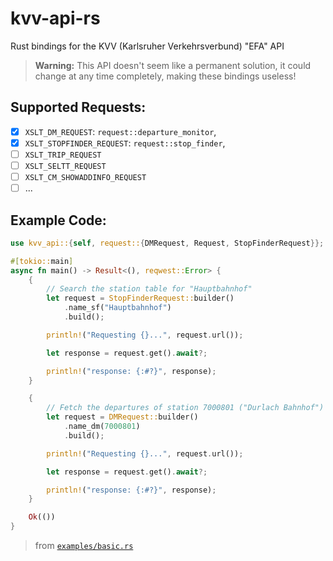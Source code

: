 # kvv-api-rs

Rust bindings for the KVV (Karlsruher Verkehrsverbund) "EFA" API

> **Warning:**
> This API doesn't seem like a permanent solution, it could change at any time completely, making these bindings useless!

## Supported Requests:

- [x] `XSLT_DM_REQUEST`: `request::departure_monitor`,
- [x] `XSLT_STOPFINDER_REQUEST`: `request::stop_finder`,
- [ ] `XSLT_TRIP_REQUEST`
- [ ] `XSLT_SELTT_REQUEST`
- [ ] `XSLT_CM_SHOWADDINFO_REQUEST`
- [ ] ...

## Example Code:

```rs
use kvv_api::{self, request::{DMRequest, Request, StopFinderRequest}};

#[tokio::main]
async fn main() -> Result<(), reqwest::Error> {        
    {
        // Search the station table for "Hauptbahnhof"
        let request = StopFinderRequest::builder()
            .name_sf("Hauptbahnhof")
            .build();

        println!("Requesting {}...", request.url());

        let response = request.get().await?;

        println!("response: {:#?}", response);
    }

    {
        // Fetch the departures of station 7000801 ("Durlach Bahnhof")
        let request = DMRequest::builder()
            .name_dm(7000801)
            .build();

        println!("Requesting {}...", request.url());

        let response = request.get().await?;

        println!("response: {:#?}", response);
    }

    Ok(())
}
```

> from [`examples/basic.rs`](./examples/basic.rs)

